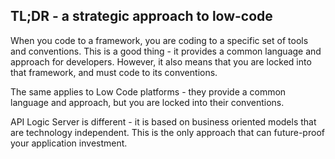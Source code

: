 ## TL;DR - a strategic approach to low-code

When you code to a framework, you are coding to a specific set of tools and conventions.  This is a good thing - it provides a common language and approach for developers.  However, it also means that you are locked into that framework, and must code to its conventions.

The same applies to Low Code platforms - they provide a common language and approach, but you are locked into their conventions.

API Logic Server is different - it is based on business oriented models that are technology independent.  This is the only approach that can future-proof your application investment.